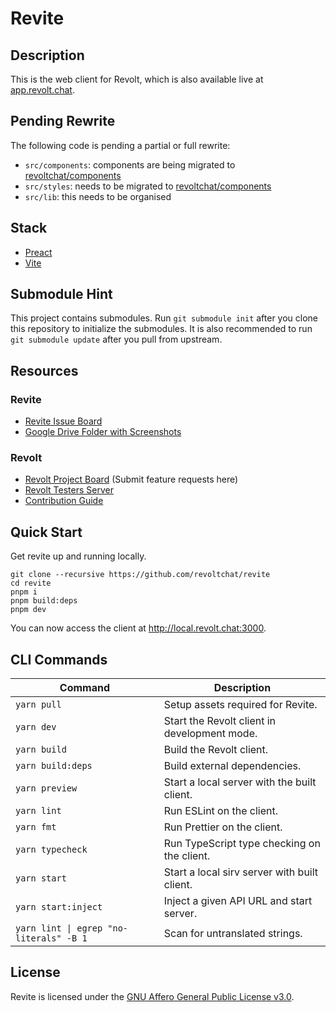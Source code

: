 # Revite

## Description

This is the web client for Revolt, which is also available live at [app.revolt.chat](https://app.revolt.chat).

## Pending Rewrite

The following code is pending a partial or full rewrite:

-   `src/components`: components are being migrated to [revoltchat/components](https://github.com/revoltchat/components)
-   `src/styles`: needs to be migrated to [revoltchat/components](https://github.com/revoltchat/components)
-   `src/lib`: this needs to be organised

## Stack

-   [Preact](https://preactjs.com/)
-   [Vite](https://vitejs.dev/)

## Submodule Hint

This project contains submodules. Run `git submodule init` after you clone this repository to initialize the submodules.
It is also recommended to run `git submodule update` after you pull from upstream.

## Resources

### Revite

-   [Revite Issue Board](https://github.com/revoltchat/revite/issues)
-   [Google Drive Folder with Screenshots](https://drive.google.com/drive/folders/1Ckhl7_9OTTaKzyisrWHzZw1hHj55JwhD)

### Revolt

-   [Revolt Project Board](https://github.com/revoltchat/revolt/discussions) (Submit feature requests here)
-   [Revolt Testers Server](https://app.revolt.chat/invite/Testers)
-   [Contribution Guide](https://developers.revolt.chat/contributing)

## Quick Start

Get revite up and running locally.

```
git clone --recursive https://github.com/revoltchat/revite
cd revite
pnpm i
pnpm build:deps
pnpm dev
```

You can now access the client at http://local.revolt.chat:3000.

## CLI Commands

| Command                                 | Description                                  |
| --------------------------------------- | -------------------------------------------- |
| `yarn pull`                             | Setup assets required for Revite.            |
| `yarn dev`                              | Start the Revolt client in development mode. |
| `yarn build`                            | Build the Revolt client.                     |
| `yarn build:deps`                       | Build external dependencies.                 |
| `yarn preview`                          | Start a local server with the built client.  |
| `yarn lint`                             | Run ESLint on the client.                    |
| `yarn fmt`                              | Run Prettier on the client.                  |
| `yarn typecheck`                        | Run TypeScript type checking on the client.  |
| `yarn start`                            | Start a local sirv server with built client. |
| `yarn start:inject`                     | Inject a given API URL and start server.     |
| `yarn lint \| egrep "no-literals" -B 1` | Scan for untranslated strings.               |

## License

Revite is licensed under the [GNU Affero General Public License v3.0](https://github.com/revoltchat/revite/blob/master/LICENSE).
